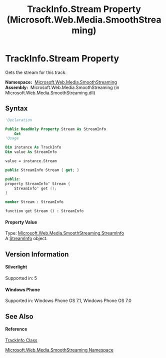 ﻿---
title: TrackInfo.Stream Property  (Microsoft.Web.Media.SmoothStreaming)
TOCTitle: Stream Property
ms:assetid: P:Microsoft.Web.Media.SmoothStreaming.TrackInfo.Stream
ms:mtpsurl: https://msdn.microsoft.com/en-us/library/microsoft.web.media.smoothstreaming.trackinfo.stream(v=VS.95)
ms:contentKeyID: 46307898
ms.date: 05/31/2012
mtps_version: v=VS.95
f1_keywords:
- Microsoft.Web.Media.SmoothStreaming.TrackInfo.get_Stream
- Microsoft.Web.Media.SmoothStreaming.TrackInfo.Stream
dev_langs:
- CSharp
- JScript
- VB
- FSharp
- c++
api_location:
- Microsoft.Web.Media.SmoothStreaming.dll
api_name:
- Microsoft.Web.Media.SmoothStreaming.TrackInfo.get_Stream
- Microsoft.Web.Media.SmoothStreaming.TrackInfo.Stream
api_type:
- Managed
topic_type:
- apiref
- kbSyntax
product_family_name: VS
ROBOTS: INDEX,FOLLOW
---

# TrackInfo.Stream Property

Gets the stream for this track.

**Namespace:**  [Microsoft.Web.Media.SmoothStreaming](microsoft-web-media-smoothstreaming-namespace_1.md)  
**Assembly:**  Microsoft.Web.Media.SmoothStreaming (in Microsoft.Web.Media.SmoothStreaming.dll)

## Syntax

``` vb
'Declaration

Public ReadOnly Property Stream As StreamInfo
    Get
'Usage

Dim instance As TrackInfo
Dim value As StreamInfo

value = instance.Stream
```

``` csharp
public StreamInfo Stream { get; }
```

``` c++
public:
property StreamInfo^ Stream {
    StreamInfo^ get ();
}
```

``` fsharp
member Stream : StreamInfo
```

``` jscript
function get Stream () : StreamInfo
```

#### Property Value

Type: [Microsoft.Web.Media.SmoothStreaming.StreamInfo](streaminfo-class-microsoft-web-media-smoothstreaming_1.md)  
A [StreamInfo](streaminfo-class-microsoft-web-media-smoothstreaming_1.md) object.

## Version Information

#### Silverlight

Supported in: 5  

#### Windows Phone

Supported in: Windows Phone OS 7.1, Windows Phone OS 7.0  

## See Also

#### Reference

[TrackInfo Class](trackinfo-class-microsoft-web-media-smoothstreaming_1.md)

[Microsoft.Web.Media.SmoothStreaming Namespace](microsoft-web-media-smoothstreaming-namespace_1.md)

